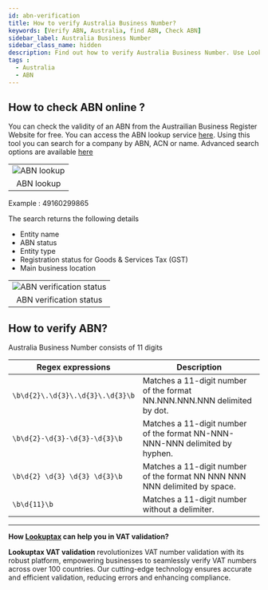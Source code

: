 ```yaml
---
id: abn-verification
title: How to verify Australia Business Number?
keywords: [Verify ABN, Australia, find ABN, Check ABN]
sidebar_label: Australia Business Number
sidebar_class_name: hidden
description: Find out how to verify Australia Business Number. Use Lookuptax for hassle-free validation of Australia Business Number in Austalia.
tags : 
  - Australia
  - ABN
---
```




## How to check ABN online ?

You can check the validity of an ABN from the Austrailian Business Register Website for free. You can access the ABN lookup service [here](https://abr.business.gov.au/). Using this tool you can search for a company by ABN, ACN or name. Advanced search options are available [here](https://abr.business.gov.au/Search/Advanced)

<table align="center" border="0px" border-color="#dedede"><tr><td>
  <img src="/docs/img/verify/abn-lookup.PNG" alt="ABN lookup" title="ABN lookup"/>
  </td></tr>
  <tr><td align="center">ABN lookup</td></tr>
</table>

Example : 49160299865

The search returns the following details 
* Entity name
* ABN status
* Entity type
* Registration status for Goods & Services Tax (GST)
* Main business location


<table align="center" border="0px" border-color="#dedede"><tr><td>
  <img src="/docs/img/verify/abn-details.PNG" alt="ABN verification status" title="ABN verification status"/>
  </td></tr>
  <tr><td align="center">ABN verification status</td></tr>
</table>

## How to verify ABN? 

Australia Business Number consists of 11 digits

| Regex expressions                  | Description                                                |
| ----------------------------------- | ---------------------------------------------------------- |
| `\b\d{2}\.\d{3}\.\d{3}\.\d{3}\b`   | Matches a 11-digit number of the format NN.NNN.NNN.NNN delimited by dot. |
| `\b\d{2}-\d{3}-\d{3}-\d{3}\b`       | Matches a 11-digit number of the format NN-NNN-NNN-NNN delimited by hyphen. |
| `\b\d{2} \d{3} \d{3} \d{3}\b`      | Matches a 11-digit number of the format NN NNN NNN NNN delimited by space. |
| `\b\d{11}\b`                        | Matches a 11-digit number without a delimiter.              |




----
**How [Lookuptax](https://lookuptax.com/) can help you in VAT validation?**

**Lookuptax VAT validation** revolutionizes VAT number validation with its robust platform, empowering businesses to seamlessly verify VAT numbers across over 100 countries. Our cutting-edge technology ensures accurate and efficient validation, reducing errors and enhancing compliance.
